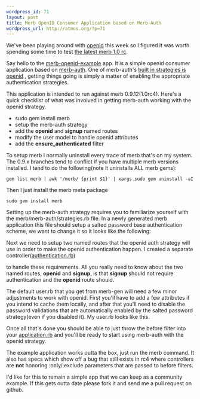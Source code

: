 ```yaml
--- 
wordpress_id: 71
layout: post
title: Merb OpenID Consumer Application based on Merb-Auth
wordpress_url: http://atmos.org/?p=71
---
```

We've been playing around with [openid](http://openid.net/) this week so I figured it was worth spending some time to test
[the latest merb 1.0 rc](http://merbist.com/2008/10/29/yet-another-rc-release-merb-10-rc3/).

Say hello to the [merb-openid-example](http://github.com/atmos/merb-openid-example/tree/master)
app.  It is a simple openid consumer application based on [merb-auth](http://github.com/wycats/merb/tree/master/merb-auth).  One
of merb-auth's [built in strategies is openid](http://github.com/wycats/merb/tree/master/merb-auth/merb-auth-more/lib/merb-auth-more/strategies/basic/openid.rb#L10)
, getting things going is simply a matter of enabling the appropriate
authentication strategies.

This application is intended to run against merb 0.9.12(1.0rc4).  Here's a
quick checklist of what was involved in getting merb-auth working with the
openid strategy.

* sudo gem install merb
* setup the merb-auth strategy
* add the **openid** and **signup** named routes
* modify the user model to handle openid attributes
* add the **ensure_authenticated** filter

To setup merb I normally uninstall every trace of merb that's on my system.
The 0.9.x branches tend to conflict if you have multiple merb versions
installed.  I tend to do the following(note it uninstalls ALL merb gems):

`gem list merb | awk '/merb/ {print $1}' | xargs sudo gem uninstall -aI`

Then I just install the merb meta package

`sudo gem install merb`

Setting up the merb-auth strategy requires you to familiarize yourself with the
merb/merb-auth/strategies.rb file.  In a newly generated merb application this
file should setup a salted password base authentication scheme, we want to
change it so it looks like the following:

<script src="http://gist.github.com/21213.js">
</script>

Next we need to setup two named routes that the openid auth strategy will use
in order to make the openid authentication happen.  I created a separate
controller([authentication.rb](http://github.com/atmos/merb-openid-example/tree/master/app/controllers/authentication.rb))

to handle these requirements.  All you really need to know about the two named
routes, **openid** and **signup**, is that **signup** should not require
authentication and the **openid** route should.

The default user.rb that you get from merb-gen will need a few minor
adjustments to work with openid.  First you'll have to add a few attributes if
you intend to cache them locally, and after that you'll need to disable the
password validations that are automatically enabled by the salted password
strategy(even if you disabled it).  My user.rb looks like this.

<script src="http://gist.github.com/21218.js">
</script>

Once all that's done you should be able to just throw the before filter into
your [application.rb](http://github.com/atmos/merb-openid-example/tree/master/app/controllers/application.rb)
and you'll be ready to start using merb-auth with the openid strategy.

The example application works outta the box, just run the merb command.  It
also has specs which show off a bug that still exists in rc4 where controllers
are **not** honoring :only/:exclude parameters that are passed to
before filters.

I'd like for this to remain a simple app that we can keep as a community
example.  If this gets outta date please fork it and send me a pull request on
github.

